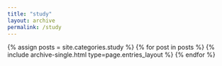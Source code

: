 ```yaml
---
title: "study"
layout: archive
permalink: /study
---
```



{% assign posts = site.categories.study %}
{% for post in posts %} {% include archive-single.html type=page.entries_layout %} {% endfor %}
